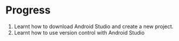 # Progress

1. Learnt how to download Android Studio and create a new project.
2. Learnt how to use version control with Android Studio
